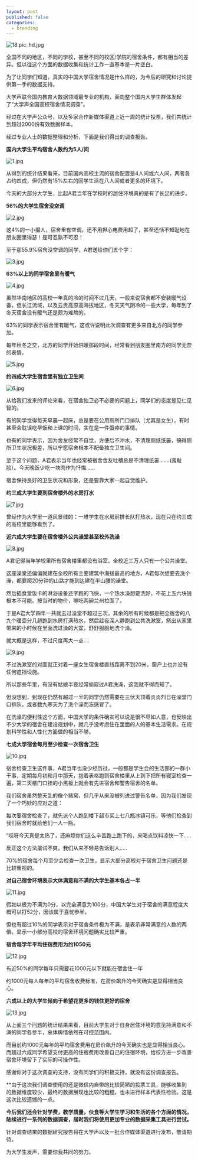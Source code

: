 ```yaml
---
layout: post
published: false
categories:
  - branding
---
```



![18.pic_hd.jpg]({{site.baseurl}}/image/18.pic_hd.jpg)



全国不同的地区，不同的学校，甚至不同的校区/学院的宿舍条件，都有相当的差异。但以往这个方面的数据收集和统计工作一直基本是一片空白。

为了让同学们知道，真实的中国大学宿舍情况是什么样的，为今后的研究和讨论提供第一手的数据支持。

大学声联合国内教育大数据领域最专业的机构，面向整个国内大学生群体发起了“大学声全国高校宿舍情况调查”。

经过在大学声公众号，以及多家合作新媒体渠道上近一周的统计投票，我们共统计到超过2000份有效数据样本。

经过专业人士的数据整理和分析，下面是我们得出的调查报告。



**国内大学生平均宿舍人数约为5人/间**


![1.jpg]({{site.baseurl}}/image/1.jpg)



从得到的统计结果看来，目前国内高校主流的宿舍配置是4人间或六人间，两者各占约四成，但仍然有15%左右的同学生活在八人间或者更多的环境下。

今天的大部分大学生，比起A君当年在学校时的居住环境真的是有了长足的进步。



**56%的大学生宿舍没空调**


![2.jpg]({{site.baseurl}}/image/2.jpg)



这4%的一小撮人，宿舍里有空调，还不用担心电费用超了，甚至还恬不知耻地在朋友圈里得瑟！是可忍孰不可忍！

至于那55.9%宿舍没空调的同学，A君送给你们五个字：


![3.jpg]({{site.baseurl}}/image/3.jpg)




**63%以上的同学宿舍里有暖气**


![4.jpg]({{site.baseurl}}/image/4.jpg)



虽然华南地区的高校一年真的冷的时间不过几天，一般来说宿舍都不安装暖气设备，但长江流域，以及云贵高原高海拔地区，冬天天气阴冷的一些大学，每年到了冬天宿舍没有暖气还是颇为难熬的。

63%的同学表示宿舍里有暖气，这或许说明此次调查有更多来自北方的同学参加。

每年秋冬之交，北方的同学开始供暖那段时间，经常看到朋友圈里南方的同学无奈的表情。


![5.jpg]({{site.baseurl}}/image/5.jpg)




**约四成大学生宿舍里有独立卫生间**


![6.jpg]({{site.baseurl}}/image/6.jpg)



从给我们发来的评论来看，在宿舍独卫必不必要的问题上，同学们的态度是见仁见智的。

有的同学觉得每天早晨一起床，总是要在公用厕所门口排队（尤其是女生），有时甚至会耽误吃早饭和上课的时间，实在是一件蛋疼的事情。

也有的同学表示，因为舍友经常不自觉，方便后不冲水，不清理厕纸纸篓，搞得厕所卫生状况极差，所以宁愿宿舍根本不配备独立卫生间。

至于这个问题，A君表示当年也经常被宿舍舍友吐槽总是不清理纸篓.......(羞耻脸）。今天晚饭少吃一块肉作为忏悔......

宿舍保持良好的卫生状况和形象，还是要靠大家一起自觉维护。




**约三成大学生要到宿舍楼外的水房打水**


![7.jpg]({{site.baseurl}}/image/7.jpg)



曾经作为大学里一道风景线的：一堆学生在水房前排长队打热水，现在只在约三成的高校里能够看到了。




**近六成大学生要在宿舍楼外公共澡堂甚至校外洗澡**


![8.jpg]({{site.baseurl}}/image/8.jpg)



A君记得当年学校里所有宿舍楼里都没有浴室，全校近三万人只有一个公共澡堂。

这座澡堂还偏偏就建在全校所有主要建筑中海拔最高的地方，A君每次想要去洗个澡，都要爬20分钟的山路才能到达建在半山腰的澡堂。

然后插食堂饭卡的淋浴设备还字跑的飞快，一个热水澡想要洗好，不花上五六块钱根本不可能。按当时的物价，够吃两碗兰州拉面了。

于是A君大学四年一共就去过澡堂不超过三次，其余的所有时候都是把全宿舍的八九个暖壶分几趟跑到水房打满热水，然后趁夜深人静跑到公共洗漱室，祭出从家里带来的小时候在里面洗过澡的大盆，舒舒服服地洗个澡。


就大概是这样，不过尺度再大一点....


![9.jpg]({{site.baseurl}}/image/9.jpg)



不过洗漱室的对面就正对着一座女生宿舍楼直线距离不到20米，窗户上也并没有任何遮挡设施。

所以那些年里，有没有姑娘半夜经常偷窥过A君洗澡，这我就不得而知了。

但没想到，到现在仍然有超过一半的同学仍然需要在三伏天顶着炎炎烈日在澡堂门口排队，或者数九寒天为了洗个澡而冻感冒了。

在洗澡的便利性这个方面，中国大学的条件确实可以说是很不尽如人意，也反映出不少大学的宿舍在建设规划中，就几乎没考虑住在里面的人的基本生活需求。在规划科学性和人性化方面做的相当不够。



**七成大学宿舍每月至少检查一次宿舍卫生**


![10.jpg]({{site.baseurl}}/image/10.jpg)



宿舍检查卫生这件事，A君当年也没少经历过，一般都是学生会的生活部的一群小干事，定期每月初和月中那天，抱着表格跑到宿舍楼里从上到下把所有寝室检查一遍，第二天楼门口挂的小黑板上就会有先进宿舍和警告宿舍的名单。

我们宿舍虽然整天乱的像个猪窝，但几乎从来没被列进过警告名单，因为我们发现了一个巧妙的应对之道：

每次要宿舍检查了，就先派个人跑到楼下超市买上七八瓶冰镇可乐，等他们检查到我们宿舍时就给他们一人一瓶。

“哎呀今天真是太热了，还麻烦你们这么辛苦跑上跑下的，来喝点饮料凉快一下.....

反正这个方法屡试不爽，我们从来不轻易告诉别人.....

70%的宿舍每个月至少会检查一次卫生，显示大部分高校对于宿舍卫生问题还是比较重视的。



**对自己宿舍环境表示大体满意和不满的大学生基本各占一半**


![11.jpg]({{site.baseurl}}/image/11.jpg)



假如以极为不满为0分，以完全满意为100分，中国大学生对于宿舍的满意程度大概可以打52分，因该属于喜忧参半。

但也有超过10%的同学表示对于宿舍条件极为不满，是表示非常满意的人数的两倍。显示一小部分高校的宿舍环境问题确实比较严重。



**宿舍每学年平均住宿费用为约1050元**


![12.jpg]({{site.baseurl}}/image/12.jpg)



有近50%的同学每年只需要花1000元以下就能在宿舍住一年

约1000元每人每年的平均宿舍收费标准，在房价飙升的今天确实是显得相当良心。



**六成以上的大学生倾向于希望花更多的钱住更好的宿舍**


![13.jpg]({{site.baseurl}}/image/13.jpg)



从上面三个问题的统计结果来看，目前大学生对于自身居住环境的意见持满意和不满的同学各参半，总体舆情依然在可控范围内。

而目前约1000元每年的平均宿舍费用在房价飙升的今天确实也是显得相当良心。而超过六成同学希望支付更高的住宿费用改善自己的住宿环境，给校方进一步改善宿舍环境留下了实际的可操作性。



感谢你对于这次调查的支持，没有同学们的积极支持，就没有这份调查报告。

**由于这次我们调查使用的还是微信内自带的比较简陋的投票工具，能够收集到的数据维度较少，最终的数据展现也比较的粗糙，也未进行样本代表性检验。这是这次比较遗憾的一点。

**今后我们还会针对学费，教学质量，伙食等大学生学习和生活的各个方面的情况，陆续进行一系列的数据调查，届时我们将使用更加专业的数据采集工具进行尝试。**

针对调查结果的数据研究报告将在大学声以及一批合作媒体渠道进行发布，敬请期待。

为大学生发声，需要你我共同的努力。

